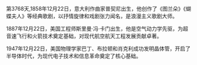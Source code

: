 第3768天,1858年12月22日，意大利作曲家普契尼出生，他创作了《图兰朵》《蝴蝶夫人》等经典歌剧，以抒情旋律和戏剧张力闻名，是浪漫主义歌剧大师。

1887年12月22日，美国工程师斯里曼·冯·卡门出生，他是空气动力学先驱，为超音速飞行和火箭技术奠定基础，对现代航空航天工程发展贡献卓著。

1947年12月22日，美国物理学家巴丁、布拉顿和肖克利成功发明晶体管，开启了半导体时代，为现代电子技术和信息革命奠定了核心基础。